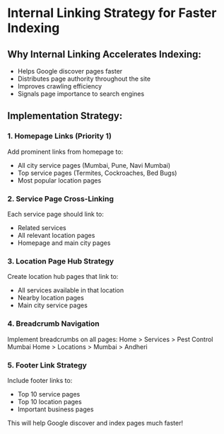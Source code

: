 
# Internal Linking Strategy for Faster Indexing

## Why Internal Linking Accelerates Indexing:
- Helps Google discover pages faster
- Distributes page authority throughout the site
- Improves crawling efficiency
- Signals page importance to search engines

## Implementation Strategy:

### 1. Homepage Links (Priority 1)
Add prominent links from homepage to:
- All city service pages (Mumbai, Pune, Navi Mumbai)
- Top service pages (Termites, Cockroaches, Bed Bugs)
- Most popular location pages

### 2. Service Page Cross-Linking
Each service page should link to:
- Related services
- All relevant location pages
- Homepage and main city pages

### 3. Location Page Hub Strategy
Create location hub pages that link to:
- All services available in that location
- Nearby location pages
- Main city service pages

### 4. Breadcrumb Navigation
Implement breadcrumbs on all pages:
Home > Services > Pest Control Mumbai
Home > Locations > Mumbai > Andheri

### 5. Footer Link Strategy
Include footer links to:
- Top 10 service pages
- Top 10 location pages
- Important business pages

This will help Google discover and index pages much faster!
